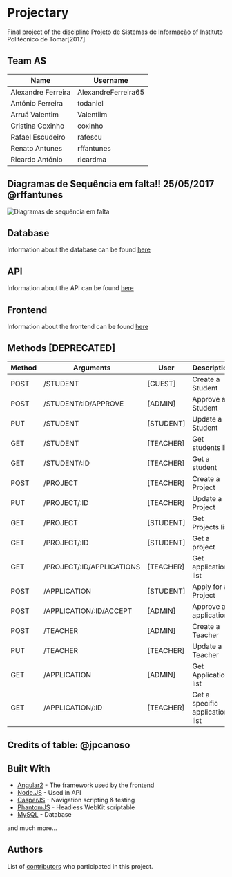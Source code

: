 # Projectary

Final project of the discipline Projeto de Sistemas de Informação of Instituto Politécnico de Tomar[2017].

## Team AS

| Name | Username |
| --- | --- |
| Alexandre Ferreira | AlexandreFerreira65 |
| António Ferreira | todaniel |
| Arruá Valentim | Valentiim |
| Cristina Coxinho | coxinho |
| Rafael Escudeiro | rafescu |
| Renato Antunes | rffantunes |
| Ricardo António | ricardma |

## Diagramas de Sequência em falta!! 25/05/2017 @rffantunes
![Diagramas de sequência em falta](https://github.com/iptomar/gittests/blob/master/17422/Diagramas%20de%20sequencia%20-%20Cópia.JPG)

## Database

Information about the database can be found [here](https://github.com/iptomar/projectary-bd)

## API

Information about the API can be found [here](https://github.com/iptomar/projectary-api)

## Frontend

Information about the frontend can be found [here](https://github.com/iptomar/projectary-frontend)

## Methods [DEPRECATED]

| Method | Arguments | User | Description |
| --- | --- | --- | --- |
| POST | /STUDENT | [GUEST] | Create a Student |
| POST | /STUDENT/:ID/APPROVE | [ADMIN] | Approve a Student |
| PUT | /STUDENT | [STUDENT] | Update a Student |
| GET | /STUDENT | [TEACHER] | Get students list |
| GET | /STUDENT/:ID | [TEACHER] | Get a student |
| POST | /PROJECT | [TEACHER] | Create a Project |
|PUT | /PROJECT/:ID | [TEACHER] | Update a Project |
|GET | /PROJECT | [STUDENT] | Get Projects list |
|GET | /PROJECT/:ID	| [STUDENT] | Get a project |
|GET | /PROJECT/:ID/APPLICATIONS | [TEACHER] | Get applications list |
|POST | /APPLICATION | [STUDENT] | Apply for a Project |
|POST | /APPLICATION/:ID/ACCEPT | [ADMIN] | Approve a application |
|POST | /TEACHER | [ADMIN] | Create a Teacher |
|PUT | /TEACHER | [TEACHER] | Update a Teacher |
|GET | /APPLICATION |	[ADMIN] | Get Application list |
|GET | /APPLICATION/:ID | [TEACHER] | Get a specific application list |
## Credits of table: @jpcanoso

## Built With

* [Angular2](https://angular.io/) - The framework used by the frontend
* [Node.JS](https://nodejs.org/en/) - Used in API
* [CasperJS](http://casperjs.org/) - Navigation scripting & testing
* [PhantomJS](http://phantomjs.org/) - Headless WebKit scriptable
* [MySQL](https://www.mysql.com/) - Database

and much more...

## Authors
List of [contributors](https://github.com/orgs/iptomar/people) who participated in this project.

